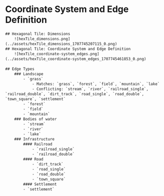 # Coordinate System and Edge Definition  
	## Hexagonal Tile: Dimensions  
		![hexTile_dimensions.png](../assets/hexTile_dimensions_1707745207115_0.png)
	## Hexagonal Tile: Coordinate System and Edge Definition  
		![hexTile_coordinate-system_edges.png](../assets/hexTile_coordinate-system_edges_1707745461853_0.png)
	 
	## Edge Types  
		### Landscape
			- `grass`  
				- Matches: `grass`, `forest`, `field`, `mountain`, `lake`  
				- Conflicting: `stream`, `river`, `railroad_single`, `railroad_double`, `dirt_track`, `road_single`, `road_double`, `town_square`, `settlement`  
			- `forest`  
			- `field`  
			- `mountain`  
		### Bodies of water
			- `stream`  
			- `river`  
			- `lake`  
		### Infrastructure
			#### Railroad  
				- `railroad_single`  
				- `railroad_double`  
			#### Road  
				- `dirt_track`  
				- `road_single`  
				- `road_double`  
				- `town_square`  
			#### Settlement  
			- `settlement`  

